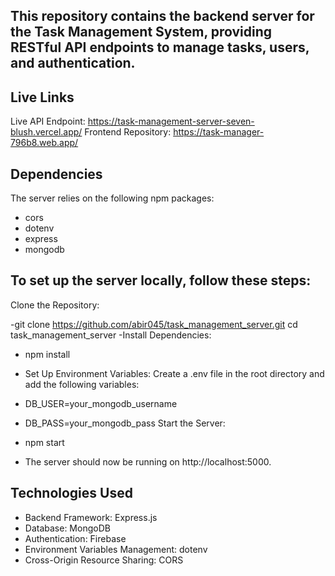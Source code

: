 ## This repository contains the backend server for the Task Management System, providing RESTful API endpoints to manage tasks, users, and authentication.

## Live Links

Live API Endpoint: https://task-management-server-seven-blush.vercel.app/
Frontend Repository: https://task-manager-796b8.web.app/

## Dependencies

The server relies on the following npm packages:

- cors
- dotenv
- express
- mongodb

## To set up the server locally, follow these steps:

Clone the Repository:

-git clone https://github.com/abir045/task_management_server.git
cd task_management_server
-Install Dependencies:

- npm install
- Set Up Environment Variables: Create a .env file in the root directory and add the following variables:

- DB_USER=your_mongodb_username
- DB_PASS=your_mongodb_pass
  Start the Server:

- npm start
- The server should now be running on http://localhost:5000.

## Technologies Used

- Backend Framework: Express.js
- Database: MongoDB
- Authentication: Firebase
- Environment Variables Management: dotenv
- Cross-Origin Resource Sharing: CORS
